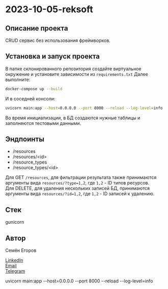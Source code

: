 # 2023-10-05-reksoft

## Описание проекта

CRUD сервис без использования фреймворков. 

## Установка и запуск проекта

В папке склонированного репозитория создайте виртуальное окружение и установите зависимости из `requirements.txt`
Далее выполните:
```bash
docker-compose up --build
```
И в соседней консоли:
```bash
uvicorn main:app --host=0.0.0.0 --port 8000 --reload --log-level=info
```
Во время инициализации, в БД создаются нужные таблицы и заполняются тестовыми данными.

## Эндпоинты
- /resources
- /resources/\<id>
- /resource_types
- /resource_types/\<id>

Для GET `/resources`, для фильтрации результата также принимаются аргументы вида `resources/?type=1,2`, где `1,2` - ID типов ресурсов.  
Для DELETE, для удаления нескольких записей БД, принимаются аргументы вида `resources/?id=1,2`, где `1,2` - ID записей к удалению. 


## Стек

gunicorn

## Автор

Семён Егоров  

[LinkedIn](https://www.linkedin.com/in/simonegorov/)  
[Email](rhinorofl@gmail.com)  
[Telegram](https://t.me/SamePersoon)



uvicorn main:app --host=0.0.0.0 --port 8000 --reload --log-level=info
